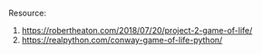 

Resource:
1. https://robertheaton.com/2018/07/20/project-2-game-of-life/
2. https://realpython.com/conway-game-of-life-python/
